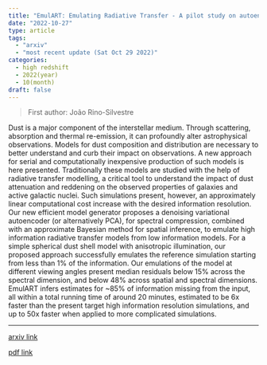 ```yaml
---
title: "EmulART: Emulating Radiative Transfer - A pilot study on autoencoder based dimensionality reduction for radiative transfer models"
date: "2022-10-27"
type: article
tags:
  - "arxiv"
  - "most recent update (Sat Oct 29 2022)"
categories:
  - high redshift
  - 2022(year)
  - 10(month)
draft: false
---
```


> First author: João Rino-Silvestre

 Dust is a major component of the interstellar medium. Through scattering,
absorption and thermal re-emission, it can profoundly alter astrophysical
observations. Models for dust composition and distribution are necessary to
better understand and curb their impact on observations. A new approach for
serial and computationally inexpensive production of such models is here
presented. Traditionally these models are studied with the help of radiative
transfer modelling, a critical tool to understand the impact of dust
attenuation and reddening on the observed properties of galaxies and active
galactic nuclei. Such simulations present, however, an approximately linear
computational cost increase with the desired information resolution. Our new
efficient model generator proposes a denoising variational autoencoder (or
alternatively PCA), for spectral compression, combined with an approximate
Bayesian method for spatial inference, to emulate high information radiative
transfer models from low information models. For a simple spherical dust shell
model with anisotropic illumination, our proposed approach successfully
emulates the reference simulation starting from less than 1% of the
information. Our emulations of the model at different viewing angles present
median residuals below 15% across the spectral dimension, and below 48% across
spatial and spectral dimensions. EmulART infers estimates for ~85% of
information missing from the input, all within a total running time of around
20 minutes, estimated to be 6x faster than the present target high information
resolution simulations, and up to 50x faster when applied to more complicated
simulations.

---
[arxiv link](http://arxiv.org/abs/2210.15400v1)

[pdf link](http://arxiv.org/pdf/2210.15400v1)